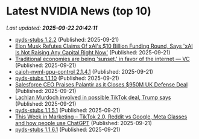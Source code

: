 # Latest NVIDIA News (top 10)
_Last updated: **2025-09-22 20:42:11**_

- [pyds-stubs 1.2.2](https://pypi.org/project/pyds-stubs/1.2.2/) (Published: 2025-09-21)
- [Elon Musk Refutes Claims Of xAI's $10 Billion Funding Round, Says 'xAI Is Not Raising Any Capital Right Now'](https://www.benzinga.com/markets/tech/25/09/47779757/elon-musk-refutes-claims-of-xais-10-billion-funding-round-says-xai-is-not-raising-any-capital-right-now) (Published: 2025-09-21)
- [Traditional economies are being 'sunset,' in favor of the internet — VC](https://cointelegraph.com/news/traditional-economies-sunset-favor-internet) (Published: 2025-09-21)
- [caioh-nvml-gpu-control 2.1.4.1](https://pypi.org/project/caioh-nvml-gpu-control/2.1.4.1/) (Published: 2025-09-21)
- [pyds-stubs 1.1.10](https://pypi.org/project/pyds-stubs/1.1.10/) (Published: 2025-09-21)
- [Salesforce CEO Praises Palantir as it Closes $950M UK Defense Deal](https://www.thestreet.com/technology/salesforce-ceo-praises-palantir-as-it-closes-950m-uk-defense-deal) (Published: 2025-09-21)
- [Lachlan Murdoch involved in possible TikTok deal, Trump says](https://www.abc.net.au/news/2025-09-22/tiktok-deal-involves-murdoch-trump-says/105800256) (Published: 2025-09-21)
- [pyds-stubs 1.1.5.1](https://pypi.org/project/pyds-stubs/1.1.5.1/) (Published: 2025-09-21)
- [This Week in Marketing – TikTok 2.0, Reddit vs Google, Meta Glasses and how people use ChatGPT](https://thesocialjuice.substack.com/p/this-week-in-marketing-tiktok-20) (Published: 2025-09-21)
- [pyds-stubs 1.1.6.1](https://pypi.org/project/pyds-stubs/1.1.6.1/) (Published: 2025-09-21)
